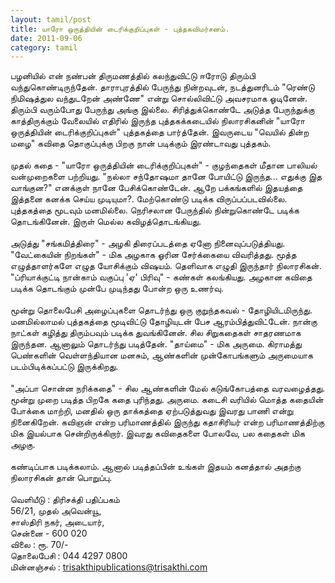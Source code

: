 ```yaml
---
layout: tamil/post
title: யாரோ ஒருத்தியின் டைரிக்குறிப்புகள் - புத்தகவிமர்சனம்.
date: 2011-09-06
category: tamil
---
```


பழனியில் என் நண்பன் திருமணத்தில் கலந்துவிட்டு ஈரோடு திரும்பி வந்துகொண்டிருந்தேன். தாராபுரத்தில் பேருந்து நின்றவுடன், நடத்துனரிடம் "ரெண்டு நிமிஷத்துல வந்துடறேன் அண்ணே" என்று சொல்லிவிட்டு அவசரமாக ஓடினேன். திரும்பி வரும்போது பேருந்து அங்கு இல்லை. சிரித்துக்கொண்டே அடுத்த பேருந்துக்கு காத்திருக்கும் வேலையில் எதிரில் இருந்த புத்தகக்கடையில் நிலாரசிகனின் "யாரோ ஒருத்தியின் டைரிக்குறிப்புகள்" புத்தகத்தை பார்த்தேன். இவருடைய "வெயில் தின்ற மழை" கவிதை தொகுப்புக்கு பிறகு நான் படிக்கும் இரண்டாவது புத்தகம்.<br/>
<br/>
முதல் கதை - "யாரோ ஒருத்தியின் டைரிக்குறிப்புகள்" - குழந்தைகள் மீதான பாலியல் வன்முறைகளை பற்றியது. "நல்லா சந்தோஷமா தானே போயிட்டு இருந்த... எதுக்கு இத வாங்குன?" எனக்குள் நானே பேசிக்கொண்டேன். ஆறே பக்கங்களில் இதயத்தை இத்தனை கனக்க செய்ய முடியுமா?. மேற்கொண்டு படிக்க விருப்பப்படவில்லை. புத்தகத்தை மூடவும் மனமில்லை. நெரிசலான பேருந்தில் நின்றுகொண்டே படிக்க தொடங்கினேன். இருள் மெல்ல கவிழத்தொடங்கியது.<br/>
<br/>
அடுத்து "சங்கமித்திரை" - அழகி திரைப்படத்தை ஏனோ நினைவுப்படுத்தியது. "வேட்கையின் நிறங்கள்" - மிக அழகாக ஓரின சேர்க்கையை விவரித்தது. மூத்த எழுத்தாளர்களே எழுத யோசிக்கும் விஷயம். தெளிவாக எழுதி இருந்தார் நிலாரசிகன். "ப்ரியாக்குட்டி நான்காம் வகுப்பு 'ஏ' பிரிவு" - கண்கள் கலங்கியது. அழகான கவிதை படிக்க தொடங்கும் முன்பே முடிந்தது போன்ற ஒரு உணர்வு.<br/>
<br/>
மூன்று தொலைபேசி அழைப்புகளை தொடர்ந்து ஒரு குறுந்தகவல் - தோழியிடமிருந்து. மனமில்லாமல் புத்தகத்தை மூடிவிட்டு தோழியுடன் பேச ஆரம்பித்துவிட்டேன். நான்கு நாட்கள் கழித்து திரும்பவும் படிக்க துவங்கினேன். சில சிறுகதைகள் சாதரணமாக இருந்தன. ஆனாலும் தொடர்ந்து படித்தேன். "தாய்மை" - மிக அருமை. கிராமத்து பெண்களின் வெள்ளந்தியான மனசும், ஆண்களின் முன்கோபங்களும் அருமையாக படம்பிடிக்கப்பட்டு இருக்கிறது. <br/>
<br/>
"அப்பா சொன்ன நரிக்கதை" - சில ஆண்களின் மேல் கடுங்கோபத்தை வரவழைத்தது. மூன்று முறை படித்த பிறகே கதை புரிந்தது. அருமை. கடைசி வரியில் மொத்த கதையின் போக்கை மாற்றி, மனதில் ஒரு தாக்கத்தை ஏற்படுத்துவது இவரது பாணி என்று நினைகிறேன். கவிஞன் என்ற பரிமாணத்தில் இருந்து கதாசிரியர் என்ற பரிமாணத்திற்கு மிக இயல்பாக சென்றிருக்கிறார். இவரது கவிதைகளை போலவே, பல கதைகள் மிக அழகு.<br/>
<br/>
கண்டிப்பாக படிக்கலாம். ஆனால் படித்தப்பின் உங்கள் இதயம் கனத்தால் அதற்கு நிலாரசிகன் தான் பொறுப்பு.<br/>
<br/>
வெளியீடு : திரிசக்தி பதிப்பகம்<br/>
56/21, முதல் அவென்யூ,<br/>
சாஸ்திரி நகர், அடையார்,<br/>
சென்னை - 600 020<br/>
விலை : ரூ. 70/-<br/>
தொலைபேசி : 044 4297 0800<br/>
மின்னஞ்சல் : trisakthipublications@trisakthi.com<br/>
<br/>
